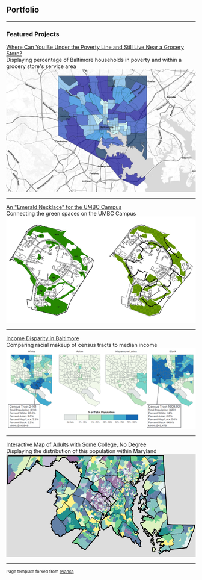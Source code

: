 ## Portfolio

---

### Featured Projects

[Where Can You Be Under the Poverty Line and Still Live Near a Grocery Store?](/projects/project_web1)  
Displaying percentage of Baltimore households in poverty and within a grocery store's service area 
[<img src="images/webmap1_thum.jpg?raw=true">](/projects/project_web1)  

---   
[An "Emerald Necklace" for the UMBC Campus](/projects/project1)  
Connecting the green spaces on the UMBC Campus   
[<img src="images/ges405_thumb.PNG?raw=true">](/projects/project1)  

---  
[Income Disparity in Baltimore](/projects/project2)  
Comparing racial makeup of census tracts to median income   
<img src="images/lab4_thum2.png?raw=true"/>   
<!--[<img src="images/lab4_thum2.png?raw=true"/>](/projects/project2)-->

---
[Interactive Map of Adults with Some College, No Degree](/projects/project3)  
Displaying the distribution of this population within Maryland    
[<img src="images/SCND_thum.png?raw=true"/>](/projects/project3)

<!--
---
### Recreations of [Learn QGIS](https://www.packtpub.com/application-development/learn-qgis-fourth-edition) Figures

- [Learn QGIS Chapter 2](/projects/learnqgis_ch2)  
- [Learn QGIS Chapter 3](/projects/learnqgis_ch3)  
- [Learn QGIS Chapter 4](/projects/learnqgis_ch4)  

---
-->



---
<p style="font-size:11px">Page template forked from <a href="https://github.com/evanca/quick-portfolio">evanca</a></p>
<!-- Remove above link if you don't want to attibute -->
